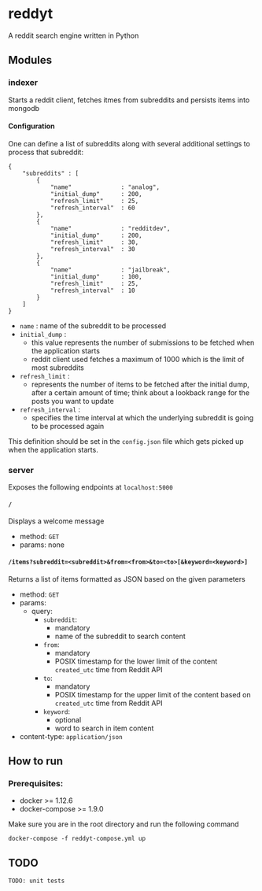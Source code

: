 # reddyt
A reddit search engine written in Python

## Modules
### indexer
Starts a reddit client, fetches itmes from subreddits and persists items into mongodb

#### Configuration
One can define a list of subreddits along with several additional settings to
process that subreddit:

```
{
    "subreddits" : [
        {
            "name"              : "analog",
            "initial_dump"      : 200,
            "refresh_limit"     : 25,
            "refresh_interval"  : 60
        },
        {
            "name"              : "redditdev",
            "initial_dump"      : 200,
            "refresh_limit"     : 30,
            "refresh_interval"  : 30
        },
        {
            "name"              : "jailbreak",
            "initial_dump"      : 100,
            "refresh_limit"     : 25,
            "refresh_interval"  : 10
        }
    ]
}
```

* `name` : name of the subreddit to be processed
* `initial_dump` : 
  - this value represents the number of submissions to be fetched when the application starts
  - reddit client used fetches a maximum of 1000 which is the limit of most subreddits
* `refresh_limit` : 
  - represents the number of items to be fetched after the initial dump, after a certain amount of time; think about a lookback range for the posts you want to update
* `refresh_interval` :
  - specifies the time interval at which the underlying subreddit is going to be processed again

This definition should be set in the `config.json` file which gets picked up when the application starts.


### server
Exposes the following endpoints at `localhost:5000`

#### `/`
Displays a welcome message
* method: `GET`
* params: none

#### `/items?subreddit=<subreddit>&from=<from>&to=<to>[&keyword=<keyword>]`
Returns a list of items formatted as JSON based on the given parameters
* method: `GET`
* params:
  - query:
    - `subreddit`: 
      - mandatory
      - name of the subreddit to search content
    - `from`:
      - mandatory
      - POSIX timestamp for the lower limit of the content `created_utc` time from Reddit API
    - `to`:
      - mandatory
      - POSIX timestamp for the upper limit of the content based on `created_utc` time from Reddit API
    - `keyword`:
      - optional
      - word to search in item content
* content-type: `application/json`

## How to run

### Prerequisites:

* docker >= 1.12.6
* docker-compose >= 1.9.0

Make sure you are in the root directory and run the following command

```
docker-compose -f reddyt-compose.yml up
```

## TODO

`TODO: unit tests`
